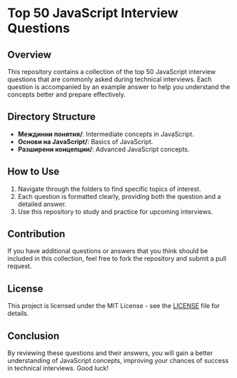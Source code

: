 # Top 50 JavaScript Interview Questions

## Overview

This repository contains a collection of the top 50 JavaScript interview questions that are commonly asked during technical interviews. Each question is accompanied by an example answer to help you understand the concepts better and prepare effectively.

## Directory Structure

- **Междинни понятия/**: Intermediate concepts in JavaScript.
- **Основи на JavaScript/**: Basics of JavaScript.
- **Разширени концепции/**: Advanced JavaScript concepts.

## How to Use

1. Navigate through the folders to find specific topics of interest.
2. Each question is formatted clearly, providing both the question and a detailed answer.
3. Use this repository to study and practice for upcoming interviews.

## Contribution

If you have additional questions or answers that you think should be included in this collection, feel free to fork the repository and submit a pull request.

## License

This project is licensed under the MIT License - see the [LICENSE](LICENSE) file for details.

## Conclusion

By reviewing these questions and their answers, you will gain a better understanding of JavaScript concepts, improving your chances of success in technical interviews. Good luck!

